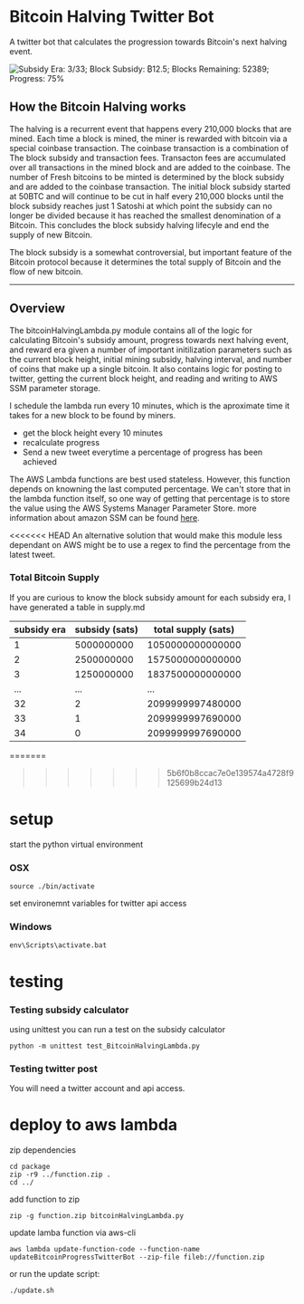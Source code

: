 # Bitcoin Halving Twitter Bot

A twitter bot that calculates the progression towards Bitcoin's next halving event.

![Subsidy Era: 3/33; Block Subsidy: ₿12.5; Blocks Remaining: 52389; Progress: 75%](https://gentrydemchak-portfolio-content.s3.amazonaws.com/bitcoin-progress.png)

## How the Bitcoin Halving works

The halving is a recurrent event that happens every 210,000 blocks that are mined. Each time a block is mined, the miner is rewarded with bitcoin via a special coinbase transaction. The coinbase transaction is a combination of The block subsidy and transaction fees. Transacton fees are accumulated over all transactions in the mined block and are added to the coinbase. The number of Fresh bitcoins to be minted is determined by the block subsidy and are added to the coinbase transaction. The initial block subsidy started at 50BTC and will continue to be cut in half every 210,000 blocks until the block subsidy reaches just 1 Satoshi at which point the subsidy can no longer be divided because it has reached the smallest denomination of a Bitcoin. This concludes the block subsidy halving lifecyle and end the supply of new Bitcoin. 

The block subsidy is a somewhat controversial, but important feature of the Bitcoin protocol because it determines the total supply of Bitcoin and the flow of new bitcoin.

---

## Overview

The bitcoinHalvingLambda.py module contains all of the logic for calculating Bitcoin's subsidy amount, progress towards next halving event, and reward era given a number of important initilization parameters such as the current block height, initial mining subsidy, halving interval, and number of coins that make up a single bitcoin. It also contains logic for posting to twitter, getting the current block height, and reading and writing to AWS SSM parameter storage.

I schedule the lambda run every 10 minutes, which is the aproximate time it takes for a new block to be found by miners.

* get the block height every 10 minutes
* recalculate progress
* Send a new tweet everytime a percentage of progress has been achieved

The AWS Lambda functions are best used stateless. However, this function depends on knowning the last computed percentage. We can't store that in the lambda function itself, so one way of getting that percentage is to store the value using the AWS Systems Manager Parameter Store.
more information about amazon SSM can be found [here](https://docs.aws.amazon.com/systems-manager/latest/userguide/ssm-agent.html).

<<<<<<< HEAD
An alternative solution that would make this module less dependant on AWS might be to use a regex to find the percentage from the latest tweet.


### Total Bitcoin Supply
If you are curious to know the block subsidy amount for each subsidy era, I have generated a table in supply.md

| subsidy era | subsidy (sats) | total supply (sats) |
|-------------|----------------|---------------------|
|1            | 5000000000     | 1050000000000000
|2            | 2500000000     | 1575000000000000
|3            | 1250000000     | 1837500000000000
|...          |...             |...
|32           | 2              | 2099999997480000
|33           | 1              | 2099999997690000
|34           | 0              | 2099999997690000

=======
>>>>>>> 5b6f0b8ccac7e0e139574a4728f9125699b24d13

# setup
start the python virtual environment

### OSX
```
source ./bin/activate
```
set environemnt variables for twitter api access

### Windows
```
env\Scripts\activate.bat
```

# testing

### Testing subsidy calculator
using unittest you can run a test on the subsidy calculator

```
python -m unittest test_BitcoinHalvingLambda.py
```
### Testing twitter post
You will need a twitter account and api access.

# deploy to aws lambda
zip dependencies

```
cd package
zip -r9 ../function.zip .
cd ../
```

add function to zip

```
zip -g function.zip bitcoinHalvingLambda.py
```

update lamba function via aws-cli

```
aws lambda update-function-code --function-name updateBitcoinProgressTwitterBot --zip-file fileb://function.zip
```

or run the update script: 
```
./update.sh
```







